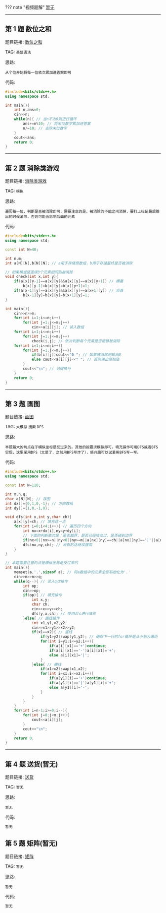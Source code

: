 ??? note "视频题解"
    [暂无]()

---

## 第 1 题 数位之和

题目链接: [数位之和](http://118.190.20.162/view.page?gpid=T37)

TAG: `基础语法`

思路:

`从个位开始将每一位依次累加进答案即可`

代码:

```cpp linenums="1"
#include<bits/stdc++.h>
using namespace std;

int main(){
    int n,ans=0;
    cin>>n;
    while(n){ // 当n不为0则进行循环
        ans+=n%10; // 将末位数字累加进答案
        n/=10; // 去除末位数字
    }
    cout<<ans;
    return 0;
}
```

---

## 第 2 题 消除类游戏

题目链接: [消除类游戏](http://118.190.20.162/view.page?gpid=T36)

TAG: `模拟`

思路:

`遍历每一位，判断是否被消除即可，需要注意的是，被消除的不能之间消掉，要打上标记最后输出的时候消除，否则可能会影响后面的元素`

代码:

```cpp linenums="1"
#include<bits/stdc++.h>
using namespace std;

const int N=40;

int n,m;
int a[N][N],b[N][N]; // a用于存储原数组，b用于存储最终是否被消除

// 如果横或竖连续3个元素相同则被消除
void check(int x,int y){
    if(a[x][y-1]==a[x][y]&&a[x][y]==a[x][y+1]) // 横着
        b[x][y-1]=b[x][y]=b[x][y+1]=1;
    if(a[x-1][y]==a[x][y]&&a[x][y]==a[x+1][y]) // 竖着
        b[x-1][y]=b[x][y]=b[x+1][y]=1;
}

int main(){
    cin>>n>>m;
    for(int i=1;i<=n;i++)
        for(int j=1;j<=m;j++)
            cin>>a[i][j]; // 读入数组
    for(int i=1;i<=n;i++)
        for(int j=1;j<=m;j++)
            check(i,j); // 依次判断每个元素是否能够被消除
    for(int i=1;i<=n;i++){
        for(int j=1;j<=m;j++){
            if(b[i][j])cout<<"0 "; // 如果被消除则输出0
            else cout<<a[i][j]<<" "; // 否则输出原始值
        }
        cout<<"\n"; // 记得换行
    }
    return 0;
}
```

---

## 第 3 题 画图

题目链接: [画图](http://118.190.20.162/view.page?gpid=T35)

TAG: `大模拟` `搜索` `DFS`

思路:

`本题最大的坑点在于横纵坐标是反过来的。其他的按要求模拟即可。填充操作可用DFS或者BFS实现，这里采用DFS（太菜了，之前用BFS写炸了），感兴趣可以试着用BFS写一写。`

代码:

```cpp linenums="1"
#include<bits/stdc++.h>
using namespace std;

const int N=110;

int m,n,q;
char a[N][N]; // 存图
int dx[]={0,1,0,-1}; // 方向数组
int dy[]={1,0,-1,0};

void dfs(int x,int y,char ch){
    a[x][y]=ch; // 填充这一点
    for(int i=0;i<4;i++){ // 遍历四个方向
        int nx=x+dx[i],ny=y+dy[i];
        // 下面的判断依次是：是否越界，是否已经填充过，是否碰到边界
        if(nx<0||nx>=n||ny<0||ny>=m||a[nx][ny]==ch||a[nx][ny]=='|'||a[nx][ny]=='-'||a[nx][ny]=='+')continue;
        dfs(nx,ny,ch); // 没有的话继续搜索
    }
}

// 本题需要注意的点是横纵坐标是反过来的
int main(){
    memset(a,'.',sizeof a); // 将a数组中的元素全部初始化为'.'
    cin>>m>>n>>q;
    while(q--){ // 读入q次操作
        int op;
        cin>>op;
        if(op){ // 填充操作
            int x,y;
            char ch;
            cin>>x>>y>>ch;
            dfs(y,x,ch); // 使用dfs进行填充
        }else{ // 画线操作
            int x1,y1,x2,y2;
            cin>>x1>>y1>>x2>>y2;
            if(x1==x2){ // 竖线
                if(y1>y2)swap(y1,y2); // 确保下一行的for循环是从小到大遍历
                for(int i=y1;i<=y2;i++){
                    if(a[i][x1]=='+')continue;
                    if(a[i][x1]=='-')a[i][x1]='+';
                    else a[i][x1]='|';
                }
            }else{ // 横线
                if(x1>x2)swap(x1,x2);
                for(int i=x1;i<=x2;i++){
                    if(a[y1][i]=='+')continue;
                    if(a[y1][i]=='|')a[y1][i]='+';
                    else a[y1][i]='-';
                }
            }
        }
    }
    for(int i=n-1;i>=0;i--){
        for(int j=0;j<m;j++){
            cout<<a[i][j];
        }
        cout<<"\n";
    }
    return 0;
}
```

---

## 第 4 题 送货(暂无)

题目链接: [送货](http://118.190.20.162/view.page?gpid=T34)

TAG: `暂无`

思路:

`暂无`

代码:

```cpp linenums="1"
暂无
```

## 第 5 题 矩阵(暂无)

题目链接: [矩阵](http://118.190.20.162/view.page?gpid=T33)

TAG: `暂无`

思路:

`暂无`

代码:

```cpp linenums="1"
暂无
```
